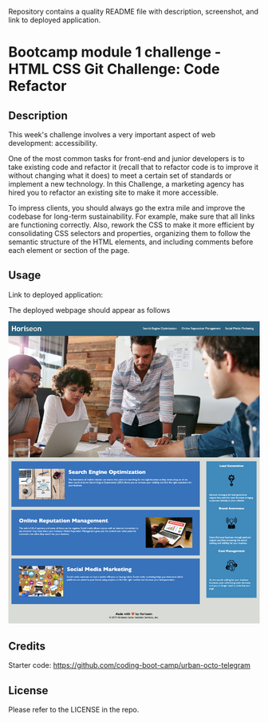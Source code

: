 Repository contains a quality README file with description, screenshot, and link to deployed application.
# Bootcamp module 1 challenge - HTML CSS Git Challenge: Code Refactor

## Description

This week's challenge involves a very important aspect of web development: accessibility.

One of the most common tasks for front-end and junior developers is to take existing code and refactor it (recall that to refactor code is to improve it without changing what it does) to meet a certain set of standards or implement a new technology. In this Challenge, a marketing agency has hired you to refactor an existing site to make it more accessible.

To impress clients, you should always go the extra mile and improve the codebase for long-term sustainability. For example, make sure that all links are functioning correctly. Also, rework the CSS to make it more efficient by consolidating CSS selectors and properties, organizing them to follow the semantic structure of the HTML elements, and including comments before each element or section of the page.


## Usage

Link to deployed application: 

The deployed webpage should appear as follows

![Preview Website Image](Develop/assets/images/finishing-look.png)

## Credits

Starter code: https://github.com/coding-boot-camp/urban-octo-telegram

## License

Please refer to the LICENSE in the repo.